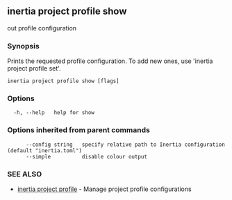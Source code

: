 ## inertia project profile show

out profile configuration

### Synopsis

Prints the requested profile configuration. To add new ones, use
'inertia project profile set'.

```
inertia project profile show [flags]
```

### Options

```
  -h, --help   help for show
```

### Options inherited from parent commands

```
      --config string   specify relative path to Inertia configuration (default "inertia.toml")
      --simple          disable colour output
```

### SEE ALSO

* [inertia project profile](inertia_project_profile.md)	 - Manage project profile configurations

